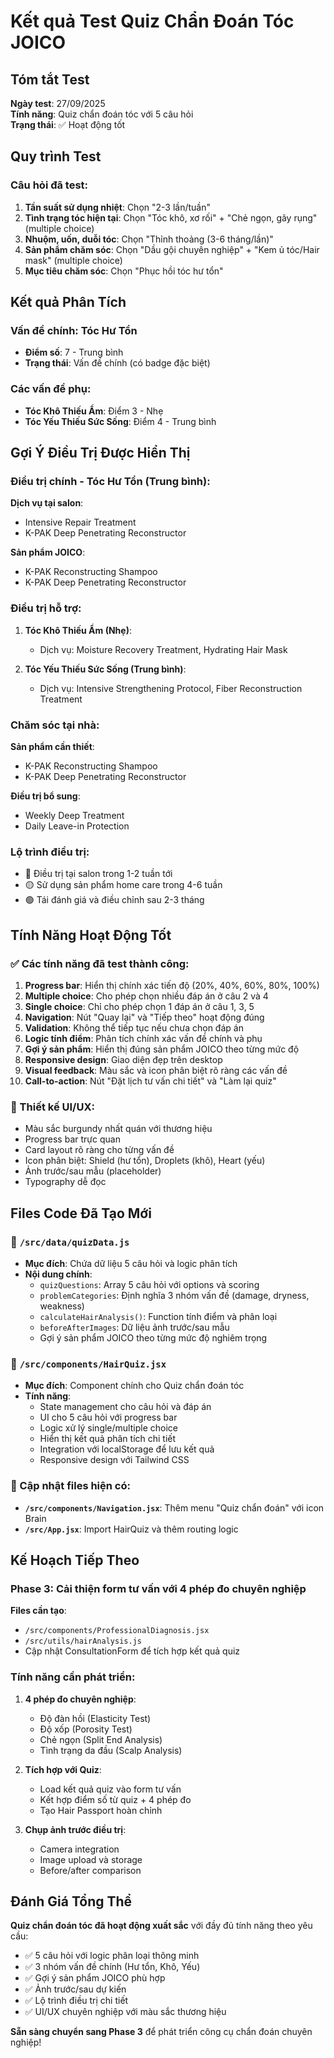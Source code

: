 # Kết quả Test Quiz Chẩn Đoán Tóc JOICO

## Tóm tắt Test

**Ngày test**: 27/09/2025  
**Tính năng**: Quiz chẩn đoán tóc với 5 câu hỏi  
**Trạng thái**: ✅ Hoạt động tốt  

## Quy trình Test

### Câu hỏi đã test:
1. **Tần suất sử dụng nhiệt**: Chọn "2-3 lần/tuần"
2. **Tình trạng tóc hiện tại**: Chọn "Tóc khô, xơ rối" + "Chẻ ngọn, gãy rụng" (multiple choice)
3. **Nhuộm, uốn, duỗi tóc**: Chọn "Thỉnh thoảng (3-6 tháng/lần)"
4. **Sản phẩm chăm sóc**: Chọn "Dầu gội chuyên nghiệp" + "Kem ủ tóc/Hair mask" (multiple choice)
5. **Mục tiêu chăm sóc**: Chọn "Phục hồi tóc hư tổn"

## Kết quả Phân Tích

### Vấn đề chính: **Tóc Hư Tổn**
- **Điểm số**: 7 - Trung bình
- **Trạng thái**: Vấn đề chính (có badge đặc biệt)

### Các vấn đề phụ:
- **Tóc Khô Thiếu Ẩm**: Điểm 3 - Nhẹ
- **Tóc Yếu Thiếu Sức Sống**: Điểm 4 - Trung bình

## Gợi Ý Điều Trị Được Hiển Thị

### Điều trị chính - Tóc Hư Tổn (Trung bình):
**Dịch vụ tại salon**:
- Intensive Repair Treatment
- K-PAK Deep Penetrating Reconstructor

**Sản phẩm JOICO**:
- K-PAK Reconstructing Shampoo
- K-PAK Deep Penetrating Reconstructor

### Điều trị hỗ trợ:
1. **Tóc Khô Thiếu Ẩm (Nhẹ)**:
   - Dịch vụ: Moisture Recovery Treatment, Hydrating Hair Mask

2. **Tóc Yếu Thiếu Sức Sống (Trung bình)**:
   - Dịch vụ: Intensive Strengthening Protocol, Fiber Reconstruction Treatment

### Chăm sóc tại nhà:
**Sản phẩm cần thiết**:
- K-PAK Reconstructing Shampoo
- K-PAK Deep Penetrating Reconstructor

**Điều trị bổ sung**:
- Weekly Deep Treatment
- Daily Leave-in Protection

### Lộ trình điều trị:
- 🔴 Điều trị tại salon trong 1-2 tuần tới
- 🟡 Sử dụng sản phẩm home care trong 4-6 tuần
- 🟢 Tái đánh giá và điều chỉnh sau 2-3 tháng

## Tính Năng Hoạt Động Tốt

### ✅ Các tính năng đã test thành công:
1. **Progress bar**: Hiển thị chính xác tiến độ (20%, 40%, 60%, 80%, 100%)
2. **Multiple choice**: Cho phép chọn nhiều đáp án ở câu 2 và 4
3. **Single choice**: Chỉ cho phép chọn 1 đáp án ở câu 1, 3, 5
4. **Navigation**: Nút "Quay lại" và "Tiếp theo" hoạt động đúng
5. **Validation**: Không thể tiếp tục nếu chưa chọn đáp án
6. **Logic tính điểm**: Phân tích chính xác vấn đề chính và phụ
7. **Gợi ý sản phẩm**: Hiển thị đúng sản phẩm JOICO theo từng mức độ
8. **Responsive design**: Giao diện đẹp trên desktop
9. **Visual feedback**: Màu sắc và icon phân biệt rõ ràng các vấn đề
10. **Call-to-action**: Nút "Đặt lịch tư vấn chi tiết" và "Làm lại quiz"

### 🎨 Thiết kế UI/UX:
- Màu sắc burgundy nhất quán với thương hiệu
- Progress bar trực quan
- Card layout rõ ràng cho từng vấn đề
- Icon phân biệt: Shield (hư tổn), Droplets (khô), Heart (yếu)
- Ảnh trước/sau mẫu (placeholder)
- Typography dễ đọc

## Files Code Đã Tạo Mới

### 📁 `/src/data/quizData.js`
- **Mục đích**: Chứa dữ liệu 5 câu hỏi và logic phân tích
- **Nội dung chính**:
  - `quizQuestions`: Array 5 câu hỏi với options và scoring
  - `problemCategories`: Định nghĩa 3 nhóm vấn đề (damage, dryness, weakness)
  - `calculateHairAnalysis()`: Function tính điểm và phân loại
  - `beforeAfterImages`: Dữ liệu ảnh trước/sau mẫu
  - Gợi ý sản phẩm JOICO theo từng mức độ nghiêm trọng

### 📁 `/src/components/HairQuiz.jsx`
- **Mục đích**: Component chính cho Quiz chẩn đoán tóc
- **Tính năng**:
  - State management cho câu hỏi và đáp án
  - UI cho 5 câu hỏi với progress bar
  - Logic xử lý single/multiple choice
  - Hiển thị kết quả phân tích chi tiết
  - Integration với localStorage để lưu kết quả
  - Responsive design với Tailwind CSS

### 📁 Cập nhật files hiện có:
- **`/src/components/Navigation.jsx`**: Thêm menu "Quiz chẩn đoán" với icon Brain
- **`/src/App.jsx`**: Import HairQuiz và thêm routing logic

## Kế Hoạch Tiếp Theo

### Phase 3: Cải thiện form tư vấn với 4 phép đo chuyên nghiệp
**Files cần tạo**:
- `/src/components/ProfessionalDiagnosis.jsx`
- `/src/utils/hairAnalysis.js`
- Cập nhật ConsultationForm để tích hợp kết quả quiz

### Tính năng cần phát triển:
1. **4 phép đo chuyên nghiệp**:
   - Độ đàn hồi (Elasticity Test)
   - Độ xốp (Porosity Test) 
   - Chẻ ngọn (Split End Analysis)
   - Tình trạng da đầu (Scalp Analysis)

2. **Tích hợp với Quiz**:
   - Load kết quả quiz vào form tư vấn
   - Kết hợp điểm số từ quiz + 4 phép đo
   - Tạo Hair Passport hoàn chỉnh

3. **Chụp ảnh trước điều trị**:
   - Camera integration
   - Image upload và storage
   - Before/after comparison

## Đánh Giá Tổng Thể

**Quiz chẩn đoán tóc đã hoạt động xuất sắc** với đầy đủ tính năng theo yêu cầu:
- ✅ 5 câu hỏi với logic phân loại thông minh
- ✅ 3 nhóm vấn đề chính (Hư tổn, Khô, Yếu)
- ✅ Gợi ý sản phẩm JOICO phù hợp
- ✅ Ảnh trước/sau dự kiến
- ✅ Lộ trình điều trị chi tiết
- ✅ UI/UX chuyên nghiệp với màu sắc thương hiệu

**Sẵn sàng chuyển sang Phase 3** để phát triển công cụ chẩn đoán chuyên nghiệp!
